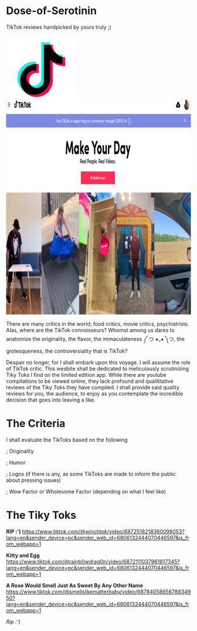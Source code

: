 # Dose-of-Serotinin
TikTok reviews handpicked by yours truly ;)

<img src="TikTok.png" alt="aletter" width="189" height="170" > <img src="TikTok Main Page.png" alt="aletter" width="902" height="588" >

There are many critics in the world; food critics, movie critics, psychiatrists. Alas, where are the TikTok connoisseurs? Whomst among us dares to anatomize the originality, the flavor, the immaculateness ༼ つ ◕_◕ ༽つ, the grotesqueness, the controversiality that is TikTok?

Despair no longer, for I shall embark upon this voyage. I will assume the role of TikTok critic. This wesbite shall be dedicated to meticulously scrutinizing Tiky Toks I find on the limited edition app. While there are youtube compilations to be viewed online, they lack profound and qualititative reviews of the Tiky Toks they have compiled. I shall provide said quality reviews for you, the audience, to enjoy as you contemplate the incredible decision that goes into leaving a like.

<h1> The Criteria </h1>

I shall evaluate the TikToks based on the following

; Originality

; Humor

; Logos (if there is any, as some TikToks are made to inform the public about pressing issues)

; Wow Factor or Wholesome Factor (depending on what I feel like)

<h1> The Tiky Toks </h1>

<strong> RIP :') </strong>
https://www.tiktok.com/@winchtok/video/6872518218360098053?lang=en&sender_device=pc&sender_web_id=6806132444070446597&is_from_webapp=1

<strong> Kitty and Egg </strong>
https://www.tiktok.com/@rainb0wdrag0n/video/6872111037961817345?lang=en&sender_device=pc&sender_web_id=6806132444070446597&is_from_webapp=1

<strong> A Rose Would Smell Just As Sweet By Any Other Name </strong>
https://www.tiktok.com/@smellslikematterbaby/video/6878405865678834950?lang=en&sender_device=pc&sender_web_id=6806132444070446597&is_from_webapp=1

<i> Rip :') </i>

